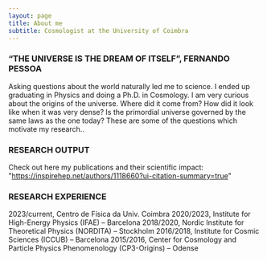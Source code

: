 ```yaml
---
layout: page
title: About me
subtitle: Cosmologist at the University of Coimbra
---
```



### “THE UNIVERSE IS THE DREAM OF ITSELF”, FERNANDO PESSOA

Asking questions about the world naturally led me to science. I ended up graduating in Physics and doing a Ph.D. in Cosmology. I am very curious about the origins of the universe. Where did it come from? How did it look like when it was very dense? Is the primordial universe governed by the same laws as the one today? These are some of the questions which motivate my research..

### RESEARCH OUTPUT

Check out here my publications and their scientific impact: "https://inspirehep.net/authors/1118660?ui-citation-summary=true"

### RESEARCH EXPERIENCE

2023/current, Centro de Física da Univ. Coimbra
2020/2023, Institute for High-Energy Physics (IFAE) – Barcelona
2018/2020, Nordic Institute for Theoretical Physics (NORDITA) – Stockholm
2016/2018, Institute for Cosmic Sciences (ICCUB) – Barcelona
2015/2016, Center for Cosmology and Particle Physics Phenomenology (CP3-Origins) – Odense

